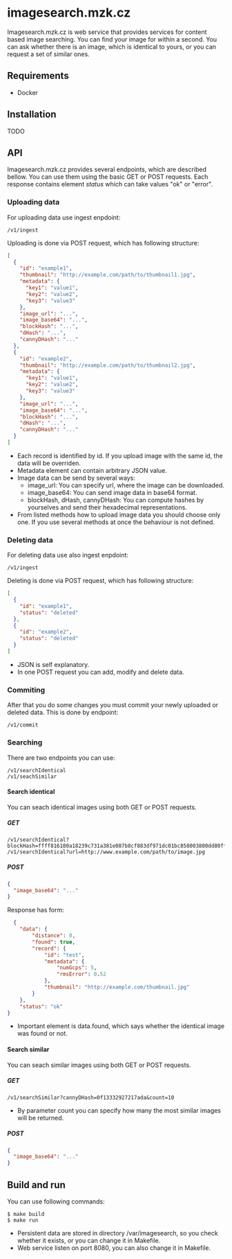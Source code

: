# imagesearch.mzk.cz

Imagesearch.mzk.cz is web service that provides services for content based image searching. You can find your image
for within a second. You can ask whether there is an image, which is identical to yours, or you can request a set
of similar ones.

## Requirements

* Docker

## Installation

TODO

## API

Imagesearch.mzk.cz provides several endpoints, which are described bellow. You can use them using the basic GET or POST
requests. Each response contains element *status* which can take values "ok" or "error".

### Uploading data

For uploading data use ingest enpdoint:

```
/v1/ingest
```

Uploading is done via POST request, which has following structure:
```json
[
  {
    "id": "example1",
    "thumbnail": "http://example.com/path/to/thumbnail1.jpg",
    "metadata": {
      "key1": "value1",
      "key2": "value2",
      "key3": "value3"
    },
    "image_url": "...",
    "image_base64": "...",
    "blockHash": "...",
    "dHash": "...",
    "cannyDHash": "..."
  },
  {
    "id": "example2",
    "thumbnail": "http://example.com/path/to/thumbnail2.jpg",
    "metadata": {
      "key1": "value1",
      "key2": "value2",
      "key3": "value3"
    },
    "image_url": "...",
    "image_base64": "...",
    "blockHash": "...",
    "dHash": "...",
    "cannyDHash": "..."
  }
]
```

* Each record is identified by id. If you upload image with the same id, the data will be overriden.
* Metadata element can contain arbitrary JSON value.
* Image data can be send by several ways:
  - image_url: You can specify url, where the image can be downloaded.
  - image_base64: You can send image data in base64 format.
  - blockHash, dHash, cannyDHash: You can compute hashes by yourselves and send their hexadecimal representations.
* From listed methods how to upload image data you should choose only one. If you use several methods at once
  the behaviour is not defined.
  
### Deleting data

For deleting data use also ingest enpdoint:

```
/v1/ingest
```

Deleting is done via POST request, which has following structure:

```json
[
  {
    "id": "example1",
    "status": "deleted"
  },
  {
    "id": "example2",
    "status": "deleted"
  }
]
```

* JSON is self explanatory.
* In one POST request you can add, modify and delete data.

### Commiting

After that you do some changes you must commit your newly uploaded or deleted data. This is done by endpoint:

```
/v1/commit
```

### Searching

There are two endpoints you can use:

```
/v1/searchIdentical
/v1/seachSimilar
```

#### Search identical

You can seach identical images using both GET or POST requests.

##### GET

```
/v1/searchIdentical?blockHash=ffff816180a18239c731a381e087b8cf883df971dc01bc858003800dd80fffff&dHash=2592989844c4e0d8
/v1/searchIdentical?url=http://www.example.com/path/to/image.jpg
```

##### POST

```json
{
  "image_base64": "..."
}
```

Response has form:

```json
  {
    "data": {
        "distance": 0,
        "found": true,
        "record": {
            "id": "test",
            "metadata": {
                "numGcps": 5,
                "rmsError": 0.52
            },
            "thumbnail": "http://example.com/thumbnail.jpg"
        }
    },
    "status": "ok"
}
```

* Important element is data.found, which says whether the identical image was found or not.

#### Search similar

You can seach similar images using both GET or POST requests.

##### GET

```
/v1/searchSimilar?cannyDHash=0f13332927217ada&count=10
```

* By parameter count you can specify how many the most similar images will be returned.

##### POST

```json
{
  "image_base64": "..."
}
```

## Build and run

You can use following commands:

```
$ make build
$ make run
```

* Persistent data are stored in directory /var/imagesearch, so you check whether it exists, or you can change it in Makefile.
* Web service listen on port 8080, you can also change it in Makefile.
